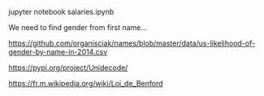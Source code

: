 jupyter notebook salaries.ipynb 

We need to find gender from first name...

https://github.com/organisciak/names/blob/master/data/us-likelihood-of-gender-by-name-in-2014.csv

https://pypi.org/project/Unidecode/

https://fr.m.wikipedia.org/wiki/Loi_de_Benford

